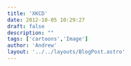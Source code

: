 ```yaml
---
title: 'XKCD'
date: 2012-10-05 10:29:27
draft: false
description: ""
tags: ['cartoons','Image']
author: 'Andrew'
layout: '../../layouts/BlogPost.astro'
---
```

